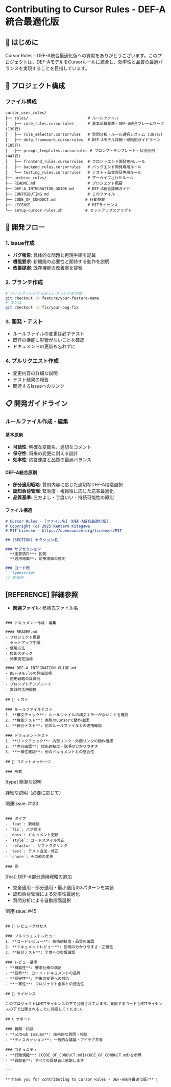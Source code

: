 # Contributing to Cursor Rules - DEF-A統合最適化版

## 🎯 はじめに

Cursor Rules - DEF-A統合最適化版への貢献をありがとうございます。このプロジェクトは、DEF-AモデルをCursorルールに統合し、効率性と品質の最適バランスを実現することを目指しています。

## 📁 プロジェクト構成

### ファイル構成
```
cursor_user_rules/
├── rules/                          # ルールファイル
│   ├── core_rules.cursorrules      # 基本品質基準・DEF-A統合フレームワーク (130行)
│   ├── rule_selector.cursorrules   # 質問分析・ルール選択システム (387行)
│   ├── defa_framework.cursorrules  # DEF-Aモデル詳細・段階別ガイドライン (185行)
│   ├── prompt_templates.cursorrules # プロンプトテンプレート・状況別例 (447行)
│   ├── frontend_rules.cursorrules  # フロントエンド開発専用ルール
│   ├── backend_rules.cursorrules   # バックエンド開発専用ルール
│   └── testing_rules.cursorrules   # テスト・品質保証専用ルール
├── archive_rules/                  # アーカイブされたルール
├── README.md                       # プロジェクト概要
├── DEF-A_INTEGRATION_GUIDE.md      # DEF-A統合詳細ガイド
├── CONTRIBUTING.md                 # このファイル
├── CODE_OF_CONDUCT.md             # 行動規範
├── LICENSE                         # MITライセンス
└── setup-cursor-rules.sh          # セットアップスクリプト
```

## 🔄 開発フロー

### 1. Issue作成
- **バグ報告**: 具体的な問題と再現手順を記載
- **機能要求**: 新機能の必要性と期待する動作を説明
- **改善提案**: 既存機能の改善案を提案

### 2. ブランチ作成
```bash
# メインブランチから新しいブランチを作成
git checkout -b feature/your-feature-name
# または
git checkout -b fix/your-bug-fix
```

### 3. 開発・テスト
- ルールファイルの変更は必ずテスト
- 既存の機能に影響がないことを確認
- ドキュメントの更新も忘れずに

### 4. プルリクエスト作成
- 変更内容の詳細な説明
- テスト結果の報告
- 関連するIssueへのリンク

## 📋 開発ガイドライン

### ルールファイル作成・編集

#### 基本原則
- **可読性**: 明確な変数名、適切なコメント
- **保守性**: 将来の変更に耐える設計
- **効率性**: 応答速度と品質の最適バランス

#### DEF-A統合原則
- **部分適用戦略**: 質問内容に応じた適切なDEF-A段階選択
- **認知負荷管理**: 緊急度・複雑性に応じた応答最適化
- **品質基準**: 三方よし・丁度いい・持続可能性の原則

#### ファイル構造
```markdown
# Cursor Rules - [ファイル名] (DEF-A統合最適化版)
# Copyright (c) 2025 Kentaro Kitagawa
# MIT License - https://opensource.org/licenses/MIT

## [SECTION] セクション名

### サブセクション
- **重要項目**: 説明
- **適用場面**: 使用場面の説明

### コード例
```typescript
// 実装例
```

## [REFERENCE] 詳細参照
- **関連ファイル**: 参照先ファイル名
```

### ドキュメント作成・編集

#### README.md
- プロジェクト概要
- セットアップ手順
- 使用方法
- 技術スタック
- 効果測定指標

#### DEF-A_INTEGRATION_GUIDE.md
- DEF-Aモデルの詳細説明
- 適用戦略の具体例
- プロンプトテンプレート
- 実践的活用戦略

## 🧪 テスト

### ルールファイルテスト
1. **構文チェック**: ルールファイルの構文エラーがないことを確認
2. **機能テスト**: 実際のCursorで動作確認
3. **統合テスト**: 他のルールファイルとの連携確認

### ドキュメントテスト
1. **リンクチェック**: 内部リンク・外部リンクの動作確認
2. **内容確認**: 技術的精度・説明の分かりやすさ
3. **一貫性確認**: 他のドキュメントとの整合性

## 📝 コミットメッセージ

### 形式
```
[type] 簡潔な説明

詳細な説明（必要に応じて）

関連Issue: #123
```

### タイプ
- `feat`: 新機能
- `fix`: バグ修正
- `docs`: ドキュメント更新
- `style`: コードスタイル修正
- `refactor`: リファクタリング
- `test`: テスト追加・修正
- `chore`: その他の変更

### 例
```
[feat] DEF-A部分適用戦略の追加

- 完全適用・部分適用・最小適用の3パターンを実装
- 認知負荷管理による効率性最適化
- 質問分析による自動段階選択

関連Issue: #45
```

## 🤝 レビュープロセス

### プルリクエストレビュー
1. **コードレビュー**: 技術的精度・品質の確認
2. **ドキュメントレビュー**: 説明の分かりやすさ・正確性
3. **統合テスト**: 全体への影響確認

### レビュー基準
- **機能性**: 要求仕様の満足
- **品質**: コード・ドキュメントの品質
- **保守性**: 将来の変更への対応
- **一貫性**: プロジェクト全体との整合性

## 📄 ライセンス

このプロジェクトはMITライセンスの下で公開されています。貢献するコードもMITライセンスの下で公開されることに同意してください。

## 📞 サポート

### 質問・相談
- **GitHub Issues**: 技術的な質問・相談
- **ディスカッション**: 一般的な議論・アイデア共有

### コミュニティ
- **行動規範**: [CODE_OF_CONDUCT.md](CODE_OF_CONDUCT.md)を参照
- **貢献者**: すべての貢献者に感謝します

---

**Thank you for contributing to Cursor Rules - DEF-A統合最適化版!** 🚀 
